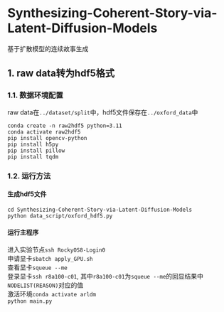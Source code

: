 # Synthesizing-Coherent-Story-via-Latent-Diffusion-Models
基于扩散模型的连续故事生成

## 1. raw data转为hdf5格式
### 1.1. 数据环境配置
raw data在`../dataset/split`中，hdf5文件保存在`../oxford_data`中 <br>
```shell
conda create -n raw2hdf5 python=3.11
conda activate raw2hdf5
pip install opencv-python
pip install h5py
pip install pillow
pip install tqdm
```
### 1.2. 运行方法
#### 生成hdf5文件
`cd Synthesizing-Coherent-Story-via-Latent-Diffusion-Models` <br>
`python data_script/oxford_hdf5.py`
#### 运行主程序
进入实验节点`ssh RockyOS8-Login0` <br>
申请显卡`sbatch apply_GPU.sh` <br>
查看显卡`squeue --me` <br>
登录显卡`ssh r8a100-c01`, 其中`r8a100-c01`为`squeue --me`的回显结果中`NODELIST(REASON)`对应的值 <br>
激活环境`conda activate arldm`  <br>
`python main.py` <br>